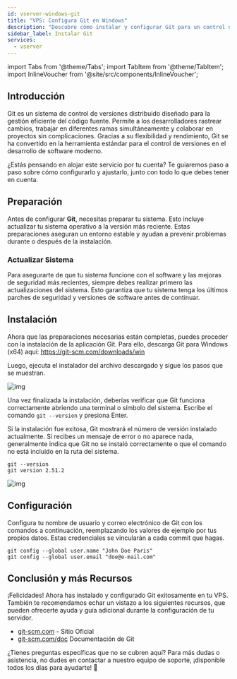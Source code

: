 ```yaml
---
id: vserver-windows-git
title: "VPS: Configura Git en Windows"
description: "Descubre cómo instalar y configurar Git para un control de versiones eficiente y colaboración sin problemas en el desarrollo de software → Aprende más ahora"
sidebar_label: Instalar Git
services:
  - vserver
---
```


import Tabs from '@theme/Tabs';
import TabItem from '@theme/TabItem';
import InlineVoucher from '@site/src/components/InlineVoucher';

## Introducción

Git es un sistema de control de versiones distribuido diseñado para la gestión eficiente del código fuente. Permite a los desarrolladores rastrear cambios, trabajar en diferentes ramas simultáneamente y colaborar en proyectos sin complicaciones. Gracias a su flexibilidad y rendimiento, Git se ha convertido en la herramienta estándar para el control de versiones en el desarrollo de software moderno.

¿Estás pensando en alojar este servicio por tu cuenta? Te guiaremos paso a paso sobre cómo configurarlo y ajustarlo, junto con todo lo que debes tener en cuenta.

<InlineVoucher />



## Preparación

Antes de configurar **Git**, necesitas preparar tu sistema. Esto incluye actualizar tu sistema operativo a la versión más reciente. Estas preparaciones aseguran un entorno estable y ayudan a prevenir problemas durante o después de la instalación.


### Actualizar Sistema
Para asegurarte de que tu sistema funcione con el software y las mejoras de seguridad más recientes, siempre debes realizar primero las actualizaciones del sistema. Esto garantiza que tu sistema tenga los últimos parches de seguridad y versiones de software antes de continuar.



## Instalación

Ahora que las preparaciones necesarias están completas, puedes proceder con la instalación de la aplicación Git. Para ello, descarga Git para Windows (x64) aquí: https://git-scm.com/downloads/win 

Luego, ejecuta el instalador del archivo descargado y sigue los pasos que se muestran.

![img](https://screensaver01.zap-hosting.com/index.php/s/Y3Rme8q9LHSk4fg/download)

Una vez finalizada la instalación, deberías verificar que Git funciona correctamente abriendo una terminal o símbolo del sistema. Escribe el comando `git --version` y presiona Enter.

Si la instalación fue exitosa, Git mostrará el número de versión instalado actualmente. Si recibes un mensaje de error o no aparece nada, generalmente indica que Git no se instaló correctamente o que el comando no está incluido en la ruta del sistema.

```
git --version
git version 2.51.2
```

![img](https://screensaver01.zap-hosting.com/index.php/s/FDDLGnLkStfb7nY/preview)



## Configuración

Configura tu nombre de usuario y correo electrónico de Git con los comandos a continuación, reemplazando los valores de ejemplo por tus propios datos. Estas credenciales se vincularán a cada commit que hagas.

```
git config --global user.name "John Doe Paris"
git config --global user.email "doe@e-mail.com"
```



## Conclusión y más Recursos

¡Felicidades! Ahora has instalado y configurado Git exitosamente en tu VPS. También te recomendamos echar un vistazo a los siguientes recursos, que pueden ofrecerte ayuda y guía adicional durante la configuración de tu servidor.

- [git-scm.com](https://git-scm.com/) - Sitio Oficial
- [git-scm.com/doc](https://git-scm.com/doc) Documentación de Git

¿Tienes preguntas específicas que no se cubren aquí? Para más dudas o asistencia, no dudes en contactar a nuestro equipo de soporte, ¡disponible todos los días para ayudarte! 🙂



<InlineVoucher />